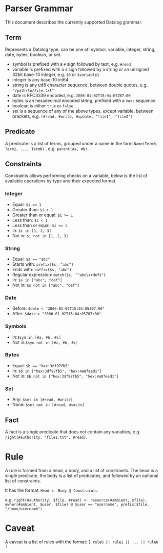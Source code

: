 # Parser Grammar

This document describes the currently supported Datalog grammar.

## Term

Represents a Datalog type, can be one of: symbol, variable, integer, string, date, bytes, boolean, or set.

- symbol is prefixed with a `#` sign followed by text, e.g. `#read`
- variable is prefixed with a `$` sign followed by a string or an unsigned 32bit base-10 integer,  e.g. `$0` or `$variable1`
- integer is any base-10 int64
- string is any utf8 character sequence, between double quotes, e.g. `"/path/to/file.txt"`
- date is RFC3339 encoded, e.g. `2006-01-02T15:04:05Z07:00`
- bytes is an hexadecimal encoded string, prefixed with a `hex:` sequence
- boolean is either `true` or `false`
- set is a sequence of any of the above types, except variable, between brackets, e.g. `[#read, #write, #update, "file1", "file2"]`

## Predicate

A predicate is a list of terms, grouped under a name in the form `Name(Term0, Term1, ..., TermN)` , e.g. `parent(#a, #b)`.

## Constraints

Constraints allows performing checks on a variable, below is the list of available operations by type and their expected format.

### Integer

- Equal: `$i == 1`
- Greater than: `$i > 1`
- Greater than or equal: `$i >= 1`
- Less than: `$i < 1`
- Less than or equal: `$i <= 1`
- In: `$i in [1, 2, 3]`
- Not in: `$i not in [1, 2, 3]`

###  String

- Equal: `$s == "abc"`
- Starts with: `prefix($s, "abc")`
- Ends with: `suffix($s, "abc")`
- Regular expression: `match($s, "^abc\s+def$") `
- In: `$s in ["abc", "def"]`
- Not in: `$s not in ["abc", "def"]`

### Date

- Before: `$date < "2006-01-02T15:04:05Z07:00"`
- After: `$date > "2006-01-02T15:04:05Z07:00"`

### Symbols

- In:`$sym in [#a, #b, #c]`
- Not in:`$sym not in [#a, #b, #c]`

### Bytes

- Equal: `$b == "hex:3df97fb5"`
- In: `$b in ["hex:3df97fb5", "hex:4a8feed1"]`
- Not in: `$b not in ["hex:3df97fb5", "hex:4a8feed1"]`

### Set

- Any: `$set in [#read, #write]`
- None: `$set not in [#read, #write]`

## Fact

A fact is a single predicate that does not contain any variables, e.g. `right(#authority, "file1.txt", #read)`.

# Rule

A rule is formed from a head, a body, and a list of constraints.
The head is a single predicate, the body is a list of predicates, and followed by an optional list of constraints.

It has the format: `Head <- Body @ Constraints`.

e.g. `right(#authority, $file, #read) <- resource(#ambient, $file), owner(#ambient, $user, $file) @ $user == "username", prefix($file, "/home/username")`

# Caveat

A caveat is a list of rules with the format: `[ rule0 || rule1 || ... || ruleN ]`
